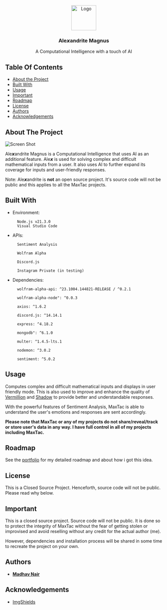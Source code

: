 <br/>
<p align="center">
  <a href="https://github.com/theoneandonlyshadow/Alexandrite-Magnus">
    <img src="images/logo.png" alt="Logo" width="80" height="80">
  </a>

  <h3 align="center">Ale𝙭andrite Magnus</h3>

  <p align="center">
    A Computational Intelligence with a touch of AI
    <br/>
  </p>
</p>

## Table Of Contents

* [About the Project](#about-the-project)
* [Built With](#built-with)
* [Usage](#usage)
* [Important](#important)
* [Roadmap](#roadmap)
* [License](#license)
* [Authors](#authors)
* [Acknowledgements](#acknowledgements)

## About The Project

![Screen Shot](images/screenshot.png)

Ale𝙭andrite Magnus is a Computational Intelligence that uses AI as an additional feature. Ale𝙭 is used for solving complex and difficult mathematical inputs from a user. It also uses AI to further expand its coverage for inputs and user-friendly responses.

Note: Ale𝙭andrite is **not** an open source project. It's source code will not be public and this applies to all the MaxTac projects.

## Built With

- Environment:

        Node.js v21.3.0
        Visual Studio Code

- APIs:
  
        Sentiment Analysis

        Wolfram Alpha

        Discord.js

        Instagram Private (in testing)

- Dependencies:
  
        wolfram-alpha-api: ^23.1004.144821-RELEASE / ^0.2.1

        wolfram-alpha-node": ^0.0.3

        axios: ^1.6.2

        discord.js: ^14.14.1

        express: ^4.18.2

        mongodb": ^6.1.0

        multer: ^1.4.5-lts.1

        nodemon: ^3.0.2

        sentiment: ^5.0.2

## Usage

Computes complex and difficult mathematical inputs and displays in user friendly mode. This is also used to improve and enhance the quality of [Vermillion](https://github.com/theoneandonlyshadow/Scarlett-Vermillion/) and [Shadow](https://github.com/theoneandonlyshado/Maximus-Shadow/) to provide better and understandable responses.

With the powerful features of Sentiment Analysis, MaxTac is able to understand the user's emotions and responses are sent accordingly.

**Please note that MaxTac or any of my projects do not share/reveal/track or store user's data in any way. I have full control in all of my projects including MaxTac.**

## Roadmap

See the [portfolio](https://theoneandonlyshadow.github.io/madhav.github.io/) for my detailed roadmap and about how i got this idea.

## License

This is a Closed Source Project. Henceforth, source code will not be public. Please read why below.

## Important

This is a closed source project. Source code will not be public. It is done so to protect the integrity of MaxTac without the fear of getting stolen or improvised and avoid reselling without any credit for the actual author (me).

However, dependencies and installation process will be shared in some time to recreate the project on your own.

## Authors

* **[Madhav Nair](https://github.com/theoneandonlyshadow/)**

## Acknowledgements

* [ImgShields](https://shields.io/)
